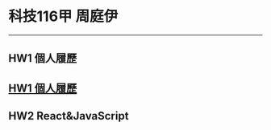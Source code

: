 科技116甲 周庭伊
===
***
HW1 個人履歷
---
[HW1 個人履歷](https://teyycu12.github.io/choutingyi/ "游標顯示")
---
HW2 React&JavaScript
---
